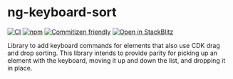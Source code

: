 # ng-keyboard-sort

[![CI](https://github.com/johnhwhite/ng-keyboard-sort/actions/workflows/ci.yml/badge.svg)](https://github.com/johnhwhite/ng-keyboard-sort/actions/workflows/ci.yml)
[![npm](https://img.shields.io/npm/v/ng-keyboard-sort/latest?label=ng-keyboard-sort)](https://www.npmjs.com/package/ng-keyboard-sort)
[![Commitizen friendly](https://img.shields.io/badge/commitizen-friendly-brightgreen.svg)](http://commitizen.github.io/cz-cli/)
[![Open in StackBlitz](https://developer.stackblitz.com/img/open_in_stackblitz_small.svg)](https://stackblitz.com/github/johnhwhite/ng-keyboard-sort)

Library to add keyboard commands for elements that also use CDK drag and drop sorting. This library intends to provide parity for picking up an element with the keyboard, moving it up and down the list, and dropping it in place.
